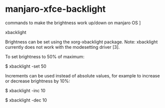 # manjaro-xfce-backlight
commands to make the brightness work up/down on manjaro OS
]

xbacklight

Brightness can be set using the xorg-xbacklight package.
Note:
    xbacklight currently does not work with the modesetting driver [3].

To set brightness to 50% of maximum:

$ xbacklight -set 50

Increments can be used instead of absolute values, for example to increase or decrease brightness by 10%:

$ xbacklight -inc 10

$ xbacklight -dec 10
